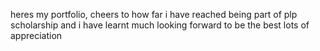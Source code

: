 heres my portfolio, cheers to how far i have reached being part of plp scholarship and i have learnt much 
looking forward to be the best 
lots of appreciation
